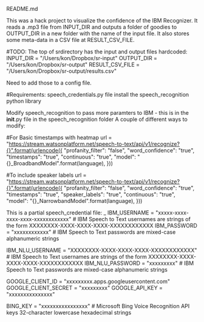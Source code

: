 README.md

This was a hack project to visualize the confidence of the IBM Recognizer. It reads a .mp3 file from INPUT_DIR and outputs a folder of goodies to OUTPUT_DIR in a new folder with the name of the input file. It also stores some meta-data in a CSV file at RESULT_CSV_FILE.

#TODO:
The top of srdirectory has the input and output files hardcoded:
INPUT_DIR = "/Users/kon/Dropbox/sr-input"
OUTPUT_DIR = "/Users/kon/Dropbox/sr-output"
RESULT_CSV_FILE = "/Users/kon/Dropbox/sr-output/results.csv"

Need to add those to a config file.

#Requirements:
speech_credentials.py file
install the speech_recognition python library

Modify speech_recognition to pass more paramters to IBM - this is in the __init__.py file in the speech_recognition folder
A couple of different ways to modify:

#For Basic timestamps with heatmap
        url = "https://stream.watsonplatform.net/speech-to-text/api/v1/recognize?{}".format(urlencode({
            "profanity_filter": "false",
            "word_confidence": "true",
            "timestamps": "true",
            "continuous": "true",
            "model": "{}_BroadbandModel".format(language),
        }))

#To include speaker labels
        url = "https://stream.watsonplatform.net/speech-to-text/api/v1/recognize?{}".format(urlencode({
            "profanity_filter": "false",
            "word_confidence": "true",
            "timestamps": "true",
            "speaker_labels": "true",
            "continuous": "true",
            "model": "{}_NarrowbandModel".format(language),
        }))



This is a partial speech_credential file:
_
IBM_USERNAME = "xxxxx-xxxx-xxxx-xxxx-xxxxxxxxxxxx" # IBM Speech to Text usernames are strings of the form XXXXXXXX-XXXX-XXXX-XXXX-XXXXXXXXXXXX
IBM_PASSWORD = "xxxxxxxxxxxx" # IBM Speech to Text passwords are mixed-case alphanumeric strings

IBM_NLU_USERNAME = "XXXXXXXX-XXXX-XXXX-XXXX-XXXXXXXXXXXX" # IBM Speech to Text usernames are strings of the form XXXXXXXX-XXXX-XXXX-XXXX-XXXXXXXXXXXX
IBM_NLU_PASSWORD = "xxxxxxxxx" # IBM Speech to Text passwords are mixed-case alphanumeric strings

GOOGLE_CLIENT_ID = "xxxxxxxxx.apps.googleusercontent.com"
GOOGLE_CLIENT_SECRET = "xxxxxxxxx"
GOOGLE_API_KEY = "xxxxxxxxxxxxxxx"

BING_KEY = "xxxxxxxxxxxxxxxx" # Microsoft Bing Voice Recognition API keys 32-character lowercase hexadecimal strings

